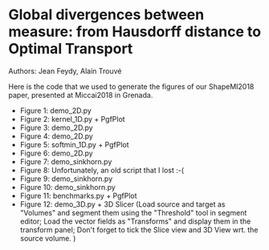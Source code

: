 # Global divergences between measure: from Hausdorff distance to Optimal Transport

Authors: Jean Feydy, Alain Trouvé

Here is the code that we used to generate the figures of our ShapeMI2018 paper, presented at Miccai2018 in Grenada.

- Figure  1: demo_2D.py
- Figure  2: kernel_1D.py  + PgfPlot
- Figure  3: demo_2D.py
- Figure  4: demo_2D.py
- Figure  5: softmin_1D.py + PgfPlot
- Figure  6: demo_2D.py
- Figure  7: demo_sinkhorn.py
- Figure  8: Unfortunately, an old script that I lost :-(
- Figure  9: demo_sinkhorn.py
- Figure 10: demo_sinkhorn.py
- Figure 11: benchmarks.py + PgfPlot
- Figure 12: demo_3D.py + 3D Slicer
  (Load source and target as "Volumes" and segment them using the "Threshold" tool in segment editor;
   Load the vector fields as "Transforms" and display them in the transform panel;
   Don't forget to tick the Slice view and 3D View wrt. the source volume. )